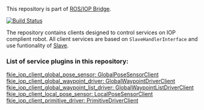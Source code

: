 This repository is part of [ROS/IOP Bridge](https://github.com/fkie/iop_core/blob/master/README.md).

[![Build Status](https://travis-ci.org/fkie/iop_jaus_mobility_clients.svg?branch=master)](https://travis-ci.org/fkie/iop_jaus_mobility_clients)

The repository contains clients designed to control services on IOP complient robot. All client services are based on ```SlaveHandlerInterface``` and use funtionality of [Slave](https://github.com/fkie/iop_core/blob/master/fkie_iop_ocu_slavelib/README.md).  

### List of service plugins in this repository:

[fkie_iop_client_global_pose_sensor: GlobalPoseSensorClient](fkie_iop_client_global_pose_sensor/README.md)  
[fkie_iop_client_global_waypoint_driver: GlobalWaypointDriverClient](fkie_iop_client_global_waypoint_driver/README.md)  
[fkie_iop_client_global_waypoint_list_driver: GlobalWaypointListDriverClient](fkie_iop_client_global_waypoint_list_driver/README.md)  
[fkie_iop_client_local_pose_sensor: LocalPoseSensorClient](fkie_iop_client_local_pose_sensor/README.md)  
[fkie_iop_client_primitive_driver: PrimitiveDriverClient](fkie_iop_client_primitive_driver/README.md)










